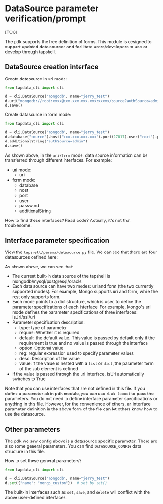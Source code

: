 # DataSource parameter verification/prompt

[TOC]

The pdk supports the free definition of forms. This module is designed to support updated data sources and facilitate users/developers to use or develop through tapshell.

## DataSource creation interface

Create datasource in uri mode:
```python
from tapdata_cli import cli

d = cli.DataSource("mongodb", name="jerry_test")
d.uri("mongodb://root:xxxx@xxx.xxx.xxx.xxx:xxxxx/source?authSource=admin")
d.save()
```

Create datasource in form mode:
```python
from tapdata_cli import cli

d = cli.DataSource("mongodb", name="jerry_test")
d.database("source").host("xxx.xxx.xxx.xxx").port(27017).user("root").password("xxxx")
d.additionalString("authSource=admin")
d.save()
```

As shown above, in the `uri/form` mode, data source information can be transferred through different interfaces. For example:


- uri mode:
  - uri
- form mode:
  - database
  - host
  - port
  - user
  - password
  - additionalString

How to find these interfaces? Read code? Actually, it's not that troublesome.

## Interface parameter specification

View the `tapshell/params/datasource.py` file. We can see that there are four datasources defined here:

As shown above, we can see that:
- The current built-in data source of the tapshell is mongodb/mysql/postgresql/oracle.
- Each data source can have two modes: uri and form (the two currently supported modes). For example, Mongo supports uri and form, while the rest only supports form.
- Each mode points to a dict structure, which is used to define the parameter specifications of each interface. For example, Mongo's uri mode defines the parameter specifications of three interfaces: isUri/ssl/uri
- Parameter specification description:
  - type: type of parameter
  - require: Whether it is required
  - default: the default value. This value is passed by default only if the requirement is true and no value is passed through the interface
  - option: Optional value
  - reg: regular expression used to specify parameter values
  - desc: Description of the value
  - value: if the value is nested with a `list` or `dict`, the parameter form of the sub element is defined
- If the value is passed through the uri interface, isUri automatically switches to True

Note that you can use interfaces that are not defined in this file. If you define a parameter ak in pdk module, you can use `d.ak (xxxx)` to pass the parameters. You do not need to define interface parameter specifications or anything in this file.
However, for the convenience of others, an interface parameter definition in the above form of the file can let others know how to use the datasource.

## Other parameters

The pdk we saw config above is a datasource specific parameter. There are also some general parameters. You can find `DATASOURCE_CONFIG` data structure in this file.

How to set these general parameters?

```python
from tapdata_cli import cli

d = cli.DataSource("mongodb", name="jerry_test")
d.set({"name": "mongo_custom"})  # set by set()
```

The built-in interfaces such as `set`, `save`, and `delete` will conflict with the above user-defined interfaces.
